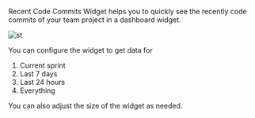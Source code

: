 Recent Code Commits Widget helps you to quickly see the recently code commits of your team project in a dashboard widget.




![st](https://kshyju.gallerycdn.vsassets.io/extensions/kshyju/recentcodecommitsext/1.1.8/1481733819715/Microsoft.VisualStudio.Services.Screenshots.1)



You can configure the widget to get data for 

1. Current sprint
2. Last 7 days
3. Last 24 hours
4. Everything 


You can also adjust the size of the widget as needed.
